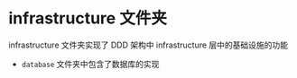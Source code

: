 # infrastructure 文件夹

infrastructure 文件夹实现了 DDD 架构中 infrastructure 层中的基础设施的功能

- `database` 文件夹中包含了数据库的实现
